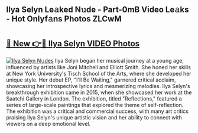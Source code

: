## Ilya Selyn Le𝚊ked N𝚞de - Part-0mB Video Le𝚊ks - Hot Onlyf𝚊ns Photos ZLCwM

# <h2><a href="http://ab46194.deff.icu/?id=Ilya+Selyn">🔗 New 👉🔴 Ilya Selyn VIDEO Photos</a></h2>

[![Ilya Selyn N𝚞des](https://i.imgur.com/rIISA9y.gif)](http://ab46194.deff.icu/?id=Ilya+Selyn)
Ilya Selyn began her musical journey at a young age, influenced by artists like Joni Mitchell and Elliott Smith. She honed her skills at New York University's Tisch School of the Arts, where she developed her unique style. Her debut EP, "I'll Be Waiting," garnered critical acclaim, showcasing her introspective lyrics and mesmerizing melodies. Ilya Selyn's breakthrough exhibition came in 2015, when she showcased her work at the Saatchi Gallery in London. The exhibition, titled "Reflections," featured a series of large-scale paintings that explored the theme of self-reflection. The exhibition was a critical and commercial success, with many art critics praising Ilya Selyn's unique artistic vision and her ability to connect with viewers on a deep emotional level.
